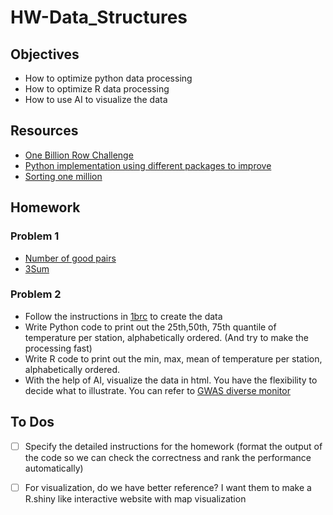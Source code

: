 # HW-Data_Structures

## Objectives

- How to optimize python data processing
- How to optimize R data processing
- How to use AI to visualize the data

## Resources

- [One Billion Row Challenge](https://1brc.dev/)
- [Python implementation using different packages to improve](https://www.linkedin.com/pulse/from-minutes-seconds-supercharging-python-billion-row-krishan-gupta-2icfe/)
- [Sorting one million](https://neopythonic.blogspot.com/2008/10/sorting-million-32-bit-integers-in-2mb.html)

## Homework

### Problem 1

- [Number of good pairs](https://leetcode.com/problems/number-of-good-pairs/)
- [3Sum](https://leetcode.com/problems/3sum/)

  
### Problem 2

- Follow the instructions in [1brc](https://github.com/ifnesi/1brc#submitting) to create the data 
- Write Python code to print out the 25th,50th, 75th quantile of temperature per station, alphabetically ordered. (And try to make the processing fast)
- Write R code to print out the min, max, mean of temperature per station, alphabetically ordered. 
- With the help of AI, visualize the data in html. You have the flexibility to decide what to illustrate. You can refer to  [GWAS diverse monitor](https://gwasdiversitymonitor.com/)

## To Dos

- [ ] Specify the detailed instructions for the homework (format the output of the code so we can check the correctness and rank the performance automatically)

- [ ] For visualization, do we have better reference? I want them to make a R.shiny like interactive website with map visualization
